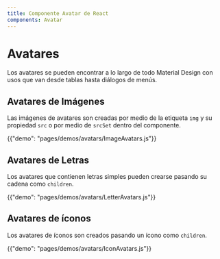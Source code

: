 ```yaml
---
title: Componente Avatar de React
components: Avatar
---
```


# Avatares

<p class="description">Los avatares se pueden encontrar a lo largo de todo Material Design con usos que van desde tablas hasta diálogos de menús.</p>

## Avatares de Imágenes

Las imágenes de avatares son creadas por medio de la etiqueta `img` y su propiedad `src` o por medio de `srcSet` dentro del componente.

{{"demo": "pages/demos/avatars/ImageAvatars.js"}}

## Avatares de Letras

Los avatares que contienen letras simples pueden crearse pasando su cadena como `children`.

{{"demo": "pages/demos/avatars/LetterAvatars.js"}}

## Avatares de íconos

Los avatares de íconos son creados pasando un ícono como `children`.

{{"demo": "pages/demos/avatars/IconAvatars.js"}}
